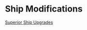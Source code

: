 # Ship Modifications

[Superior Ship Upgrades](https://www.dndbeyond.com/sources/gos/of-ships-and-the-sea#SuperiorShipUpgrades)
